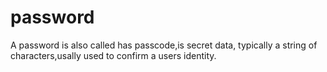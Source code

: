 # password
 A password is also called has passcode,is secret data, typically a string of characters,usally used to confirm a users identity.
